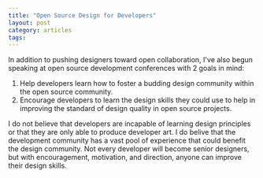 ```yaml
---
title: "Open Source Design for Developers"
layout: post
category: articles
tags:
---
```

In addition to pushing designers toward open collaboration, I've also begun speaking at open source development conferences with 2 goals in mind:

1. Help developers learn how to foster a budding design community within the open source community.
2. Encourage developers to learn the design skills they could use to help in improving the standard of design quality in open source projects.

I do not believe that developers are incapable of learning design principles or that they are only able to produce developer art. I do belive that the development community has a vast pool of experience that could benefit the design community. Not every developer will become senior designers, but with encouragement, motivation, and direction, anyone can improve their design skills.
